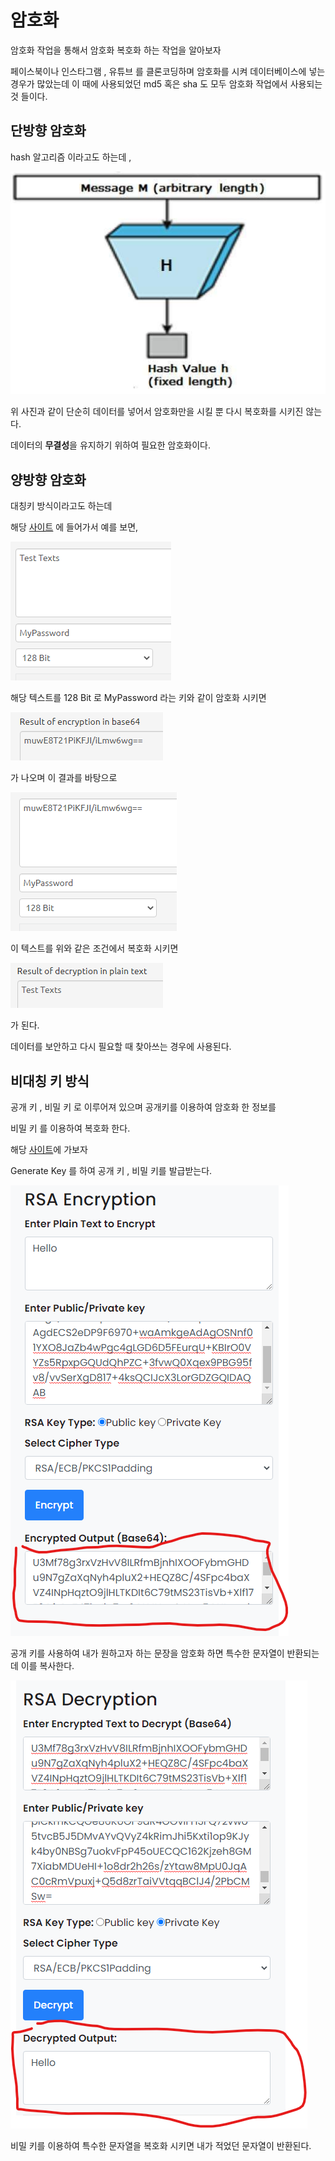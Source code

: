 # 암호화

암호화 작업을 통해서 암호화 복호화 하는 작업을 알아보자

페이스북이나 인스타그램 , 유튜브 를 클론코딩하며 암호화를 시켜 데이터베이스에
넣는 경우가 많았는데 이 때에 사용되었던 md5 혹은 sha 도 모두 암호화 작업에서 사용되는 
것 들이다.

## 단방향 암호화

hash 알고리즘 이라고도 하는데 , 

<img src="./gitImages/hashAlgorithm.png" />

위 사진과 같이 단순히 데이터를 넣어서 암호화만을 시킬 뿐 다시 복호화를 시키진 않는다.

데이터의 <b>무결성</b>을 유지하기 위하여 필요한 암호화이다.

## 양방향 암호화

대칭키 방식이라고도 하는데 

해당 <a href="https://aesencryption.net/">사이트</a> 에 들어가서 예를 보면,

<img src="./gitImages/enc.png" />

해당 텍스트를 128 Bit 로 MyPassword 라는 키와 같이 암호화 시키면

<img src="./gitImages/enc_result.png" />

가 나오며 이 결과를 바탕으로

<img src="./gitImages/dec.png" />

이 텍스트를 위와 같은 조건에서 복호화 시키면

<img src="./gitImages/dec_result.png" />

가 된다.

데이터를 보안하고 다시 필요할 때 찾아쓰는 경우에 사용된다.

## 비대칭 키 방식

공개 키 , 비밀 키 로 이루어져 있으며 공개키를 이용하여 암호화 한 정보를

비밀 키 를 이용하여 복호화 한다.

해당 <a href="https://www.devglan.com/online-tools/rsa-encryption-decryption">사이트</a>에 가보자

Generate Key 를 하여 공개 키 , 비밀 키를 발급받는다.

<img src="./gitImages/public_result.png" />

공개 키를 사용하여 내가 원하고자 하는 문장을 암호화 하면 특수한 문자열이 반환되는데 이를 복사한다.

<img src="./gitImages/secret_result.png" />

비밀 키를 이용하여 특수한 문자열을 복호화 시키면 내가 적었던 문자열이 반환된다.


